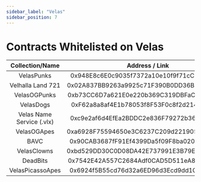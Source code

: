 ```yaml
---
sidebar_label: "Velas"
sidebar_position: 7
---
```


# Contracts Whitelisted on Velas

|Collection/Name|Address / Link|
|:-:|:-:|
|VelasPunks|0x948E8c6E0c9035f7372a10e10f9f71cC81341053|
|Velhalla Land 721|0x02A837BB9263a9925c71F390B0DD36BB49000E2b|
|VelasOGPunks|0xb73CC6D7a621E0e220b369C319DBFaC258cEf4D2|
|VelasDogs|0xF62a8a8af4E1b78053f8F53F0c8f2d2146780B92|
|Velas Name Service (.vlx)|0xc9e2af6d4EfEa2BDDC2e836F79272b367fAD1712|
|VelasOGApes|0xa6928F75594650e3C6237C209d221905bD714495|
|BAVC|0x90CAB3687fF91Ef4399Da5f09F8ba020069C9979|
|VelasClowns|0xbd529DD30C0D08DA42E737991E3B79E63f9CcCB8|
|DeadBits|0x7542E42A557C2684Adf0CAD5D511eA81a8188Bfb|
|VelasPicassoApes|0x6924f5B55cd76d32a6ED96d3Ecd9dd1C7E54a7ca|